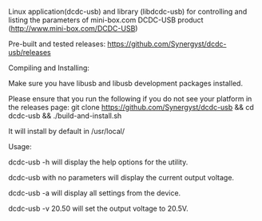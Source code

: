 Linux application(dcdc-usb) and library (libdcdc-usb) for controlling and listing the 
parameters of mini-box.com DCDC-USB product (http://www.mini-box.com/DCDC-USB)

Pre-built and tested releases: https://github.com/Synergyst/dcdc-usb/releases

Compiling and Installing:

Make sure you have libusb and libusb development packages installed.

Please ensure that you run the following if you do not see your platform in the releases page: git clone https://github.com/Synergyst/dcdc-usb && cd dcdc-usb && ./build-and-install.sh

It will install by default in /usr/local/


Usage:

dcdc-usb -h will display the help options for the utility.

dcdc-usb with no parameters will display the current output voltage.

dcdc-usb -a will display all settings from the device.

dcdc-usb -v 20.50 will set the output voltage to 20.5V.
